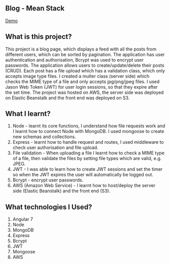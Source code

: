 ## Blog - Mean Stack
[Demo](http://redwan-mean-stack.s3-website.eu-west-2.amazonaws.com/ "Live Demo")

## What is this project?
This project is a blog page, which displays a feed with all the posts from different users, which can be sorted by pagination. The application has user authentication and authorisation, Bcrypt was used to encrypt user passwords. The application allows users to create/update/delete their posts (CRUD). Each post has a file upload which has a validation class, which only accepts image type files. I created a multer class (server side) which checks the MIME type of a file and only accepts jpg/png/jpeg files. I used Jason Web Token (JWT) for user login sessions, so that they expire after the set time. The project was hosted on AWS, the server side was deployed on Elastic Beanstalk and the front end was deployed on S3.

## What I learnt?
1. Node - learnt its core functions, I understand how file requests work and I learnt how to connect Node with MongoDB. I used mongoose to create new schemas and collections.
2. Express - learnt how to handle request and routes, I used middleware to check user authorisation and file upload.
3. File validation - When uploading a file I learnt how to check a MIME type of a file, then validate the files by setting file types which are valid, e.g. JPEG.
4. JWT - I was able to learn how to create JWT sessions and set the timer so when the JWT expires the user will automatically be logged out.
5. Bcrypt - encrypt user passwords.
6. AWS (Amazon Web Service) - I learnt how to host/deploy the server side (Elastic Beanstalk) and the front end (S3).

## What technologies I Used?
1. Angular 7
2. Node
3. MongoDB
4. Express
5. Bcrypt
6. JWT
7. Mongoose
8. AWS
